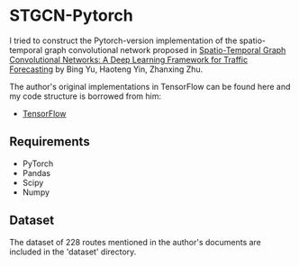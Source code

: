 # STGCN-Pytorch
I tried to construct the Pytorch-version implementation of the spatio-temporal graph convolutional network proposed in [Spatio-Temporal Graph Convolutional Networks: A Deep Learning Framework for Traffic Forecasting](https://arxiv.org/abs/1709.04875) by Bing Yu, Haoteng Yin, Zhanxing Zhu.

The author's original implementations in TensorFlow can be found here and my code structure is borrowed from him:

  * [TensorFlow](https://github.com/VeritasYin/STGCN_IJCAI-18) 

 ## Requirements

  * PyTorch
  * Pandas
  * Scipy
  * Numpy

 ## Dataset

The dataset of 228 routes mentioned in the author's documents are included in the 'dataset' directory.

